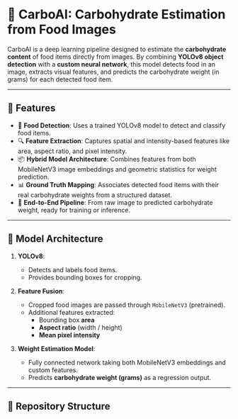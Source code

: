 # 🥗 CarboAI: Carbohydrate Estimation from Food Images

CarboAI is a deep learning pipeline designed to estimate the **carbohydrate content** of food items directly from images. By combining **YOLOv8 object detection** with a **custom neural network**, this model detects food in an image, extracts visual features, and predicts the carbohydrate weight (in grams) for each detected food item.

---

## 🚀 Features

- 🍛 **Food Detection**: Uses a trained YOLOv8 model to detect and classify food items.
- 🔍 **Feature Extraction**: Captures spatial and intensity-based features like area, aspect ratio, and pixel intensity.
- 📦 **Hybrid Model Architecture**: Combines features from both MobileNetV3 image embeddings and geometric statistics for weight prediction.
- 📊 **Ground Truth Mapping**: Associates detected food items with their real carbohydrate weights from a structured dataset.
- 🧪 **End-to-End Pipeline**: From raw image to predicted carbohydrate weight, ready for training or inference.

---

## 🧠 Model Architecture

1. **YOLOv8**:
   - Detects and labels food items.
   - Provides bounding boxes for cropping.

2. **Feature Fusion**:
   - Cropped food images are passed through `MobileNetV3` (pretrained).
   - Additional features extracted:
     - Bounding box **area**
     - **Aspect ratio** (width / height)
     - **Mean pixel intensity**

3. **Weight Estimation Model**:
   - Fully connected network taking both MobileNetV3 embeddings and custom features.
   - Predicts **carbohydrate weight (grams)** as a regression output.

---

## 📂 Repository Structure


